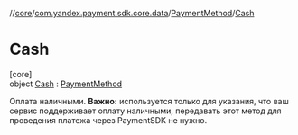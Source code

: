 //[core](../../../../index.md)/[com.yandex.payment.sdk.core.data](../../index.md)/[PaymentMethod](../index.md)/[Cash](index.md)

# Cash

[core]\
object [Cash](index.md) : [PaymentMethod](../index.md)

Оплата наличными. **Важно:** используется только для указания, что ваш сервис поддерживает оплату наличными, передавать этот метод для проведения платежа через PaymentSDK не нужно.
